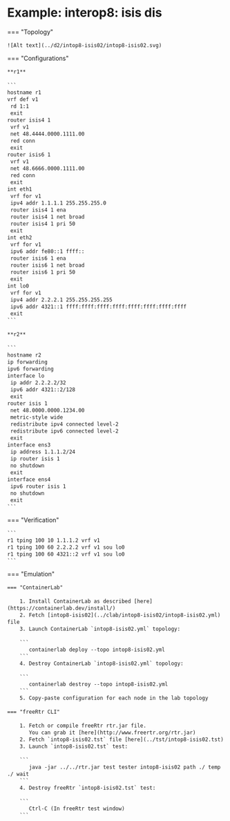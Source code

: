 # Example: interop8: isis dis

=== "Topology"

    ![Alt text](../d2/intop8-isis02/intop8-isis02.svg)

=== "Configurations"

    **r1**

    ```
    hostname r1
    vrf def v1
     rd 1:1
     exit
    router isis4 1
     vrf v1
     net 48.4444.0000.1111.00
     red conn
     exit
    router isis6 1
     vrf v1
     net 48.6666.0000.1111.00
     red conn
     exit
    int eth1
     vrf for v1
     ipv4 addr 1.1.1.1 255.255.255.0
     router isis4 1 ena
     router isis4 1 net broad
     router isis4 1 pri 50
     exit
    int eth2
     vrf for v1
     ipv6 addr fe80::1 ffff::
     router isis6 1 ena
     router isis6 1 net broad
     router isis6 1 pri 50
     exit
    int lo0
     vrf for v1
     ipv4 addr 2.2.2.1 255.255.255.255
     ipv6 addr 4321::1 ffff:ffff:ffff:ffff:ffff:ffff:ffff:ffff
     exit
    ```

    **r2**

    ```
    hostname r2
    ip forwarding
    ipv6 forwarding
    interface lo
     ip addr 2.2.2.2/32
     ipv6 addr 4321::2/128
     exit
    router isis 1
     net 48.0000.0000.1234.00
     metric-style wide
     redistribute ipv4 connected level-2
     redistribute ipv6 connected level-2
     exit
    interface ens3
     ip address 1.1.1.2/24
     ip router isis 1
     no shutdown
     exit
    interface ens4
     ipv6 router isis 1
     no shutdown
     exit
    ```

=== "Verification"

    ```
    r1 tping 100 10 1.1.1.2 vrf v1
    r1 tping 100 60 2.2.2.2 vrf v1 sou lo0
    r1 tping 100 60 4321::2 vrf v1 sou lo0
    ```

=== "Emulation"

    === "ContainerLab"

        1. Install ContainerLab as described [here](https://containerlab.dev/install/)  
        2. Fetch [intop8-isis02](../clab/intop8-isis02/intop8-isis02.yml) file  
        3. Launch ContainerLab `intop8-isis02.yml` topology:  

        ```
           containerlab deploy --topo intop8-isis02.yml  
        ```
        4. Destroy ContainerLab `intop8-isis02.yml` topology:  

        ```
           containerlab destroy --topo intop8-isis02.yml  
        ```
        5. Copy-paste configuration for each node in the lab topology

    === "freeRtr CLI"

        1. Fetch or compile freeRtr rtr.jar file.  
           You can grab it [here](http://www.freertr.org/rtr.jar)  
        2. Fetch `intop8-isis02.tst` file [here](../tst/intop8-isis02.tst)  
        3. Launch `intop8-isis02.tst` test:  

        ```
           java -jar ../../rtr.jar test tester intop8-isis02 path ./ temp ./ wait
        ```
        4. Destroy freeRtr `intop8-isis02.tst` test:  

        ```
           Ctrl-C (In freeRtr test window)
        ```

